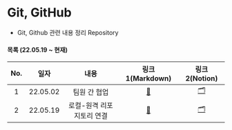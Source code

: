 # Git, GitHub 
- Git, Github 관련 내용 정리 Repository

#### 목록 (22.05.19 ~ 현재)
|No.|일자|내용|링크1(Markdown)|링크2(Notion)|
|:---:|:---:|:---:|:---:|:---:|
|1|22.05.02|팀원 간 협업|[📝](https://github.com/ai-castlemoney/Abt_Git_Github/blob/master/1.team_github/README.MD)|[🗂]()|
|2|22.05.19|로컬-원격 리포지토리 연결|[📝](https://github.com/ai-castlemoney/Abt_Git_Github/blob/master/2.local_remote_connection/README.MD)|[🗂]()|